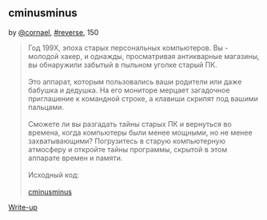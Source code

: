 ## cminusminus
by [@cornael](https://t.me/cornael), [#reverse](/README.md#reverse), 150

> Год 199X, эпоха старых персональных компьютеров. Вы - молодой хакер, и однажды, просматривая антикварные магазины, вы обнаружили забытый в пыльном уголке старый ПК.<br><br> Это аппарат, которым пользовались ваши родители или даже бабушка и дедушка. На его мониторе мерцает загадочное приглашение к командной строке, а клавиши скрипят под вашими пальцами.<br><br>Сможете ли вы разгадать тайны старых ПК и вернуться во времена, когда компьютеры были менее мощными, но не менее захватывающими? Погрузитесь в старую компьютерную атмосферу и откройте тайны программы, скрытой в этом аппарате времен и памяти.<br><br>Исходный код:<br><br><a href="cminusminus" download>cminusminus</a>


[Write-up](WRITEUP.md)
